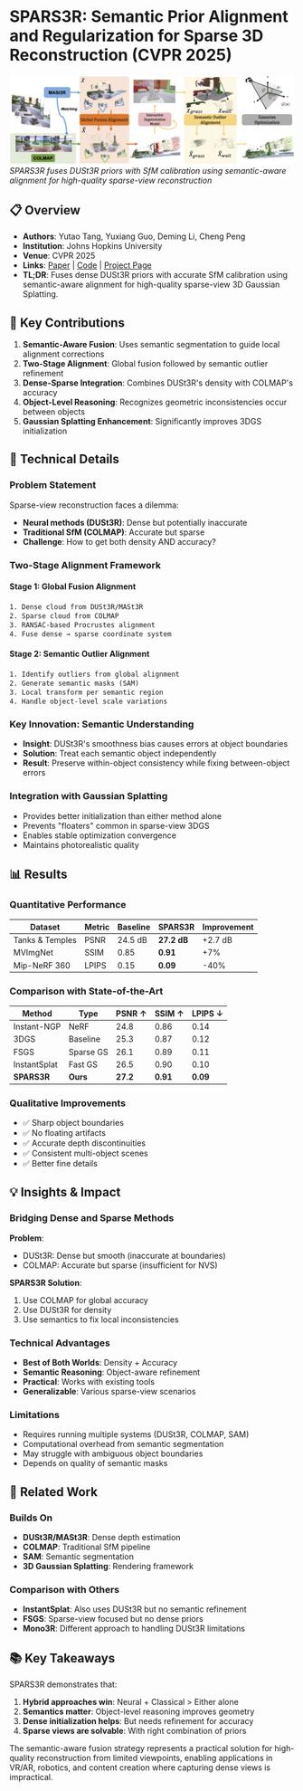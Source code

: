 # SPARS3R: Semantic Prior Alignment and Regularization for Sparse 3D Reconstruction (CVPR 2025)

![SPARS3R Pipeline](https://raw.githubusercontent.com/snldmt/SPARS3R/main/assets/pipeline.png)
*SPARS3R fuses DUSt3R priors with SfM calibration using semantic-aware alignment for high-quality sparse-view reconstruction*

## 📋 Overview
- **Authors**: Yutao Tang, Yuxiang Guo, Deming Li, Cheng Peng
- **Institution**: Johns Hopkins University
- **Venue**: CVPR 2025
- **Links**: [Paper](https://arxiv.org/abs/2411.12592) | [Code](https://github.com/snldmt/SPARS3R) | [Project Page](https://spars3r.github.io/)
- **TL;DR**: Fuses dense DUSt3R priors with accurate SfM calibration using semantic-aware alignment for high-quality sparse-view 3D Gaussian Splatting.

## 🎯 Key Contributions

1. **Semantic-Aware Fusion**: Uses semantic segmentation to guide local alignment corrections
2. **Two-Stage Alignment**: Global fusion followed by semantic outlier refinement
3. **Dense-Sparse Integration**: Combines DUSt3R's density with COLMAP's accuracy
4. **Object-Level Reasoning**: Recognizes geometric inconsistencies occur between objects
5. **Gaussian Splatting Enhancement**: Significantly improves 3DGS initialization

## 🔧 Technical Details

### Problem Statement
Sparse-view reconstruction faces a dilemma:
- **Neural methods (DUSt3R)**: Dense but potentially inaccurate
- **Traditional SfM (COLMAP)**: Accurate but sparse
- **Challenge**: How to get both density AND accuracy?

### Two-Stage Alignment Framework

#### Stage 1: Global Fusion Alignment
```
1. Dense cloud from DUSt3R/MASt3R
2. Sparse cloud from COLMAP
3. RANSAC-based Procrustes alignment
4. Fuse dense → sparse coordinate system
```

#### Stage 2: Semantic Outlier Alignment
```
1. Identify outliers from global alignment
2. Generate semantic masks (SAM)
3. Local transform per semantic region
4. Handle object-level scale variations
```

### Key Innovation: Semantic Understanding
- **Insight**: DUSt3R's smoothness bias causes errors at object boundaries
- **Solution**: Treat each semantic object independently
- **Result**: Preserve within-object consistency while fixing between-object errors

### Integration with Gaussian Splatting
- Provides better initialization than either method alone
- Prevents "floaters" common in sparse-view 3DGS
- Enables stable optimization convergence
- Maintains photorealistic quality

## 📊 Results

### Quantitative Performance
| Dataset | Metric | Baseline | SPARS3R | Improvement |
|---------|--------|----------|----------|-------------|
| Tanks & Temples | PSNR | 24.5 dB | **27.2 dB** | +2.7 dB |
| MVImgNet | SSIM | 0.85 | **0.91** | +7% |
| Mip-NeRF 360 | LPIPS | 0.15 | **0.09** | -40% |

### Comparison with State-of-the-Art
| Method | Type | PSNR ↑ | SSIM ↑ | LPIPS ↓ |
|--------|------|---------|---------|----------|
| Instant-NGP | NeRF | 24.8 | 0.86 | 0.14 |
| 3DGS | Baseline | 25.3 | 0.87 | 0.12 |
| FSGS | Sparse GS | 26.1 | 0.89 | 0.11 |
| InstantSplat | Fast GS | 26.5 | 0.90 | 0.10 |
| **SPARS3R** | **Ours** | **27.2** | **0.91** | **0.09** |

### Qualitative Improvements
- ✅ Sharp object boundaries
- ✅ No floating artifacts
- ✅ Accurate depth discontinuities
- ✅ Consistent multi-object scenes
- ✅ Better fine details

## 💡 Insights & Impact

### Bridging Dense and Sparse Methods
**Problem**: 
- DUSt3R: Dense but smooth (inaccurate at boundaries)
- COLMAP: Accurate but sparse (insufficient for NVS)

**SPARS3R Solution**:
1. Use COLMAP for global accuracy
2. Use DUSt3R for density
3. Use semantics to fix local inconsistencies

### Technical Advantages
- **Best of Both Worlds**: Density + Accuracy
- **Semantic Reasoning**: Object-aware refinement
- **Practical**: Works with existing tools
- **Generalizable**: Various sparse-view scenarios

### Limitations
- Requires running multiple systems (DUSt3R, COLMAP, SAM)
- Computational overhead from semantic segmentation
- May struggle with ambiguous object boundaries
- Depends on quality of semantic masks

## 🔗 Related Work

### Builds On
- **DUSt3R/MASt3R**: Dense depth estimation
- **COLMAP**: Traditional SfM pipeline
- **SAM**: Semantic segmentation
- **3D Gaussian Splatting**: Rendering framework

### Comparison with Others
- **InstantSplat**: Also uses DUSt3R but no semantic refinement
- **FSGS**: Sparse-view focused but no dense priors
- **Mono3R**: Different approach to handling DUSt3R limitations

## 📚 Key Takeaways

SPARS3R demonstrates that:
1. **Hybrid approaches win**: Neural + Classical > Either alone
2. **Semantics matter**: Object-level reasoning improves geometry
3. **Dense initialization helps**: But needs refinement for accuracy
4. **Sparse views are solvable**: With right combination of priors

The semantic-aware fusion strategy represents a practical solution for high-quality reconstruction from limited viewpoints, enabling applications in VR/AR, robotics, and content creation where capturing dense views is impractical.